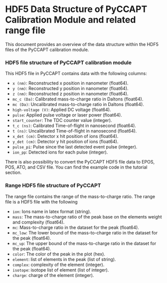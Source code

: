 # HDF5 Data Structure of PyCCAPT Calibration Module and related range file

This document provides an overview of the data structure within the HDF5 files of the PyCCAPT calibration module.

### HDF5 file structure of PyCCAPT calibration module


This HDF5 file in PyCCAPT contains data with the following columns:

- `x (nm)`: Reconstructed x position in nanometer (float64).
- `y (nm)`: Reconstructed y position in nanometer (float64).
- `z (nm)`: Reconstructed z position in nanometer (float64).
- `mc_c (Da)`: Calibrated mass-to-charge ratio in Daltons (float64).
- `mc (Da)`: Uncalibrated mass-to-charge ratio in Daltons (float64).
- `high-voltage (V)`: Applied DC voltage (float64).
- `pulse`: Applied pulse voltage or laser power (float64).
- `start_counter`: The TDC counter value (integer).
- `t_c (ns)`: Calibrated Time-of-flight in nanosecond (float64).
- `t (ns)`: Uncalibrated Time-of-flight in nanosecond (float64).
- `x_det (cm)`: Detector x hit position of ions (float64).
- `y_det (cm)`: Detector y hit position of ions (float64).
- `pulse_pi`: Pulse since the last detected event pulse (integer).
- `ion_pp`: Detected ions for each pulse (integer).

There is also possibility to convert the PyCCAPT HDF5 file data to EPOS, POS, ATO, and CSV file. You can find the
example code in the tutorial section.


### Range HDF5 file structure of PyCCAPT 

The range file contains the range of the mass-to-charge ratio. The range file is a HDF5 file with the following

- `ion`: Ions name in latex format (string).
- `mass`: The mass-to-charge ratio of the peak base on the elements weight and complexity (float64).
- `mc`: Mass-to-charge ratio in the dataset for the peak (float64).
- `mc_low`: The lower bound of the mass-to-charge ratio in the dataset for the peak (float64).
- `mc_up`: The upper bound of the mass-to-charge ratio in the dataset for the peak (float64).
- `color`: The color of the peak in the plot (hex).
- `element`: list of elements in the peak (list of string).
- `complex`: complexity of the element (integer).
- `isotope`: isotope list of element (list of integer).
- `charge`: charge of the element (integer).

